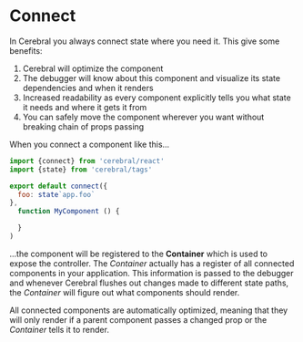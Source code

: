 # Connect

In Cerebral you always connect state where you need it. This give some benefits:

1. Cerebral will optimize the component
2. The debugger will know about this component and visualize its state dependencies and when it renders
3. Increased readability as every component explicitly tells you what state it needs and where it gets it from
4. You can safely move the component wherever you want without breaking chain of props passing

When you connect a component like this...

```js
import {connect} from 'cerebral/react'
import {state} from 'cerebral/tags'

export default connect({
  foo: state`app.foo`
},
  function MyComponent () {

  }
)
```

...the component will be registered to the **Container** which is used to expose the controller. The *Container* actually has a register of all connected components in your application. This information is passed to the debugger and whenever Cerebral flushes out changes made to different state paths, the *Container* will figure out what components should render.

All connected components are automatically optimized, meaning that they will only render if a parent component passes a changed prop or the *Container* tells it to render.
